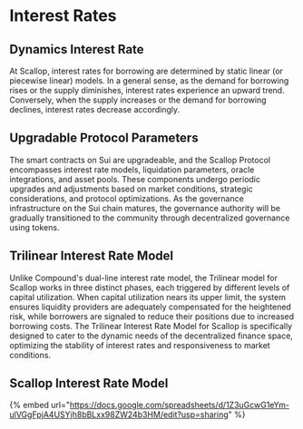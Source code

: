 # Interest Rates

## Dynamics Interest Rate

At Scallop, interest rates for borrowing are determined by static linear (or piecewise linear) models. In a general sense, as the demand for borrowing rises or the supply diminishes, interest rates experience an upward trend. Conversely, when the supply increases or the demand for borrowing declines, interest rates decrease accordingly.

## Upgradable Protocol Parameters

The smart contracts on Sui are upgradeable, and the Scallop Protocol encompasses interest rate models, liquidation parameters, oracle integrations, and asset pools. These components undergo periodic upgrades and adjustments based on market conditions, strategic considerations, and protocol optimizations. As the governance infrastructure on the Sui chain matures, the governance authority will be gradually transitioned to the community through decentralized governance using tokens.

## Trilinear Interest Rate Model

Unlike Compound's dual-line interest rate model, the Trilinear model for Scallop works in three distinct phases, each triggered by different levels of capital utilization. When capital utilization nears its upper limit, the system ensures liquidity providers are adequately compensated for the heightened risk, while borrowers are signaled to reduce their positions due to increased borrowing costs. The Trilinear Interest Rate Model for Scallop is specifically designed to cater to the dynamic needs of the decentralized finance space, optimizing the stability of interest rates and responsiveness to market conditions.

## Scallop Interest Rate Model

{% embed url="https://docs.google.com/spreadsheets/d/1Z3uGcwG1eYm-ulVGgFpjA4USYjh8bBLxx98ZW24b3HM/edit?usp=sharing" %}
